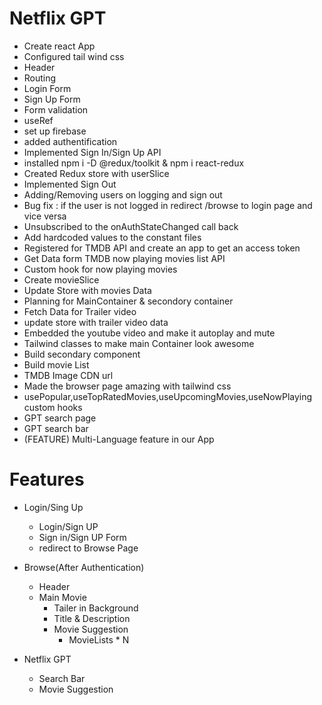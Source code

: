 # Netflix GPT
- Create react App
- Configured tail wind css
- Header
- Routing
- Login Form
- Sign Up Form
- Form validation
- useRef
- set up firebase
- added authentification
- Implemented Sign In/Sign Up API 
- installed npm i -D @redux/toolkit & npm i react-redux
- Created Redux store with userSlice
- Implemented Sign Out
- Adding/Removing users on logging and sign out
- Bug fix : if the user is not logged in redirect /browse to login page and vice versa
- Unsubscribed to the onAuthStateChanged call back
- Add hardcoded values to the constant files
- Registered for TMDB API and create an app to get an access token
- Get Data form TMDB now playing movies list API
- Custom hook for now playing movies
- Create movieSlice
- Update Store with movies Data
- Planning for MainContainer & secondory container
- Fetch Data for Trailer video
- update store with trailer video data
- Embedded the youtube video and make it autoplay and mute
- Tailwind classes to make main Container look awesome
- Build secondary component
- Build movie List
- TMDB Image CDN url
- Made the browser page amazing with tailwind css
- usePopular,useTopRatedMovies,useUpcomingMovies,useNowPlaying custom hooks
- GPT search page
- GPT search bar
- (FEATURE) Multi-Language feature in our App

# Features
- Login/Sing Up
    - Login/Sign UP
    - Sign in/Sign UP Form
    - redirect to Browse Page

- Browse(After Authentication)
    - Header
    - Main Movie
        - Tailer in Background
        - Title & Description
        - Movie Suggestion
            - MovieLists * N

- Netflix GPT
    - Search Bar
    - Movie Suggestion